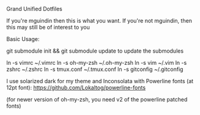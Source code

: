 Grand Unified Dotfiles

If you're mguindin then this is what you want.
If you're not mguindin, then this may still be of interest to you

Basic Usage:

git submodule init && git submodule update to update the submodules

ln -s vimrc ~/.vimrc
ln -s oh-my-zsh ~/.oh-my-zsh
ln -s vim ~/.vim
ln -s zshrc ~/.zshrc
ln -s tmux.conf ~/.tmux.conf
ln -s gitconfig ~/.gitconfig

I use solarized dark for my theme and Inconsolata with Powerline fonts (at 12pt font):
https://github.com/Lokaltog/powerline-fonts

(for newer version of oh-my-zsh, you need v2 of the powerline patched fonts)
